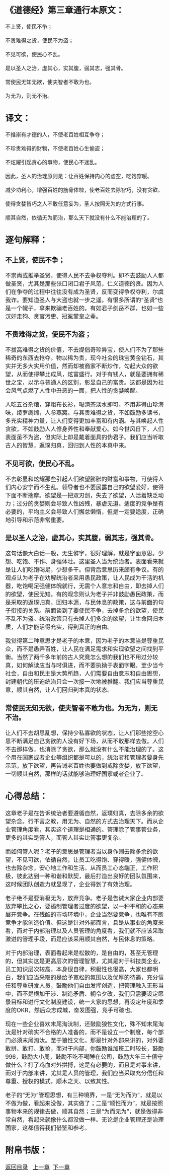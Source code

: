 <font size="4">

## 《道德经》第三章通行本原文：

    不上贤，使民不争；
    
    不贵难得之货，使民不为盗；
    
    不见可欲，使民心不乱。
    
    是以圣人之治，虚其心，实其腹，弱其志，强其骨。

    常使民无知无欲，使夫智者不敢为也。
    
    为无为，则无不治。

## 译文：
 
    不推崇有才德的人，不使老百姓相互争夺；
    
    不珍贵难得的财物，不使老百姓心生偷盗；
    
    不炫耀引起贪心的事物，使民心不迷乱。
    
    因此，圣人的治理原则是：让百姓保持内心的虚空，吃饱穿暖。

    减少功利心，增强百姓的筋骨体魄，使老百姓去除智巧，没有贪欲。
    
    使得贪婪智巧之人不敢任意妄为，圣人按照无为的方式行事。

    顺其自然，依循无为而治，那么天下就没有什么不能治理的了。   


## 逐句解释：

### 不上贤，使民不争；

不崇尚或推举圣贤，使得人民不去争权夺利。即不去鼓励人人都做圣贤，尤其是那些张口闭口君子风范，仁义道德的贤。因为人们在争夺的过程中往往没有成为圣贤，反而变得争权夺利，尔虞我诈。要知道圣人与大盗也就一步之遥。有很多所谓的“圣贤”也是一个幌子，拿来欺骗老百姓的。有如君子剑岳不群，也如一些汉奸走狗、贪官污吏、冠冕堂皇之辈。

### 不贵难得之货，使民不为盗；

不拔高难得之货的价值，不去提倡奇珍异宝，使人们不为了那些稀奇的东西去抢夺。物以稀为贵，现今社会的珠宝黄金钻石，其实并无多大实用价值，然而却被商家不断炒作，勾起大众的欲望，从而使得攀比成风，炫富盛行。对于有钱人，就是要拥有稀世之宝，以示与普通人的区别，彰显自己的富贵。这都是因为社会风气点燃了人性中丑恶的一面，把人性的贪婪唤醒。

人吃五谷杂粮，穿粗布长衫，喝清茶淡水即可，不用非得山珍海味，绫罗绸缎，人参燕窝。与其贵难得之货，不如鼓励多读书，多充实精神力量，让人们变得更加丰富和有内涵。与其唤起人性贪欲，不如鼓励人人修身养性和奉献爱心。如今世风日下，人们表面虽不为盗，但实际上却是戴着面具的伪君子。我们应当听取古人的智慧，返璞归真，回归到人性的本真中来。

### 不见可欲，使民心不乱。

不去彰显和炫耀那些引起人们欲望膨胀的财富和事物，可使得人们内心安宁而不生乱。领导者也不要展露自己的欲望爱好，使得下面不断揣摩。欲望是一把双刃剑，失去了欲望，人活着缺乏动力；过分的贪婪则会导致人性凶残，暴虐无道。适度的竞争是有必要的，平均主义会导致人们懈怠懒惰，但是一定要适度，正确地引导和示范非常重要。

### 是以圣人之治，虚其心，实其腹，弱其志，强其骨。

这句话像大白话一般，无生僻字，很好理解，就是字面意思。少想、吃饱、不作、身强体壮。这里圣人当为统治者。表面看来就是让人们吃饱喝足，少想多干。但背后意思历来颇有争议。有的观点认为老子在劝解统治者采用愚民政策，让人民成为干活的机器，吃饱喝足强健体魄就行，无需个人意志和自由，即去掉人们的欲望，使民无知。有的观念则认为老子并非鼓励愚民政策，而是采取的返璞归真，回归本源，与民休息的政策，这与前面的句子衔接的关系。前面谈到了要使民不争，去掉多余的欲望，使民不乱不为盗。统治政策只有去掉人们多余的欲望，让生命回归本质，人们才能活得充实，得到真正的自由。

我觉得第二种意思才是老子的本意，因为老子的本意当是尊重民众，而不是愚弄百姓，让人民在满足需求和实现欲望之间找到平衡。当然了两千多年前的古人究竟怎么想的我们也不用过分较真，如何解读应当与时俱进，而不要执拗于表面字眼。至少当今社会，自由和民主是大势所趋，人们需要自由意志和自由思想，封建朝代的压迫统治只会一次接一次地被推翻。我们应当尊重民意，顺其自然，让人们回归到本真的状态。

### 常使民无知无欲，使夫智者不敢为也。为无为，则无不治。
让人们不去胡思乱想，保持少私寡欲的状态，让人们那些挖空心思不断满足自己贪欲的人没有好下场，从而不敢那样去做。人们不去那样做，也消除了贪欲，那么就没有什么不能治理的了。这个用在国家或者企业等组织都是可以的，统治者和管理者要身先示范，放下欲望，再告诫老百姓也要做到戒除贪婪，放下欲望，一切顺其自然，那样的话就能够治理好国家或者企业了。


## 心得总结：
这章老子是在告诉统治者要遵循自然，返璞归真，去除多余的欲望杂念。行不言之教，用无为、自然的方式去治理天下。而从企业管理角度看，其实这个道理是相通的。管理除了管事管业务，更多的其实是管人，而管人其实比管事更复杂。

而如何管人呢？老子的意思是管理者当以身作则去除多余的欲望，不见可欲，依循自然，让员工吃得饱、穿得暖，强健体魄，也去除杂念，安心地工作和生活。从而员工心态端正，工作积极，彼此达到一种和谐和默契，最后打造出良好的团队氛围来，这时候团队创造力就显现了，企业得到了有效治理。

老子绝不是要消极无为，放弃竞争。老子是告诫大家企业内部要放弃攀比之心，要遏制管理者过度的欲望，以一种平和的心态来展开竞争。在残酷的市场环境中，企业当然要竞争，也唯有不断竞争才能创造价值。但这是针对外部而言，且是从事业的角度来看，而对于内部治理以及人员管理的角度看，我们就不应该采取激进的管理手段，而是应该采用顺其自然，与民休息的策略。

对于内部治理，表面看起来是松散的，是自由的，甚至无管理的，但其实这是更高层次的管理智慧，尤其是对于科技类企业，员工知识层次较高，本身很自律，积极性也很高，大家也都明白，我们应当采取的是给予宽松的氛围以及优厚的待遇，充分信任和尊重研发人员，鼓励他们自由发挥创造，把管理融入无形当中，而不是横加干涉、制造矛盾、朝令夕改，我们只需要设定愿景目标和进行文化制度建设，统一大家的思想，再设定年度和季度的OKR，然后众志成城，奋发图强，竞手可破也。

现在一些企业喜欢末尾淘汰制，还鼓励狼性文化，殊不知末尾淘汰是针对确实不合格的人准备的，而不是设立一个制度，每个部门必须末尾淘汰。至于狼性文化，那是针对外部来讲的，对外要敢拼、敢打、敢抢，而对于内部，你鼓励谁加班工时较长，鼓励996，鼓励大小周，鼓励不吃不喝睡在公司，鼓励大年三十值守做什么？打了鸡血对外拼搏，这是有必要的，而且是对事来讲，而对于内部来讲，尤其是人员的管理，我们应当采取充分信任和尊重、授权的模式，顺木之天、以致其性。

老子的“无为”管理思想，有三种境界，一是“无为而为”，就是以不做为做，看起来没做，其实做了；二是“顺性而为”，就是按照事物本来的规律去做，顺其自然；三是“为而无为”，就是做得非常自然，看起来就像什么都没做一样。无论是企业管理还是治理国家，这都值得我们借鉴和参考。

## 附帛书版：

[返回目录](../README.md) &nbsp; [上一章](./02.md)&nbsp; [下一章](./04.md)

</font>
